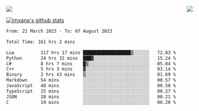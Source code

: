 <p>
  <a href="https://count.getloli.com/"><img src="https://count.getloli.com/get/@xana.readme?theme=moebooru-h"></a>
  <img src="https://weather-icon.journeyad.repl.co/@hangzhou?v=1" align="right">
</p>


<a href="https://github.com/imxana"><img align="center" src="https://github-readme-stats.vercel.app/api?username=imxana&show_icons=true&include_all_commits=true&hide_border=tru&custom_title=imxana%27s%20Github%20Stats" alt="imxana's github stats" /></a> 

<!--START_SECTION:waka-->

```txt
From: 22 March 2023 - To: 07 August 2023

Total Time: 161 hrs 2 mins

Lua          117 hrs 17 mins ██████████████████▒░░░░░░   72.83 %
Python       24 hrs 32 mins  ███▓░░░░░░░░░░░░░░░░░░░░░   15.24 %
C#           8 hrs 7 mins    █▒░░░░░░░░░░░░░░░░░░░░░░░   05.04 %
C++          5 hrs 3 mins    ▓░░░░░░░░░░░░░░░░░░░░░░░░   03.14 %
Binary       2 hrs 43 mins   ▒░░░░░░░░░░░░░░░░░░░░░░░░   01.69 %
Markdown     54 mins         ░░░░░░░░░░░░░░░░░░░░░░░░░   00.57 %
JavaScript   48 mins         ░░░░░░░░░░░░░░░░░░░░░░░░░   00.50 %
TypeScript   25 mins         ░░░░░░░░░░░░░░░░░░░░░░░░░   00.27 %
JSON         20 mins         ░░░░░░░░░░░░░░░░░░░░░░░░░   00.21 %
C            19 mins         ░░░░░░░░░░░░░░░░░░░░░░░░░   00.20 %
```

<!--END_SECTION:waka-->
